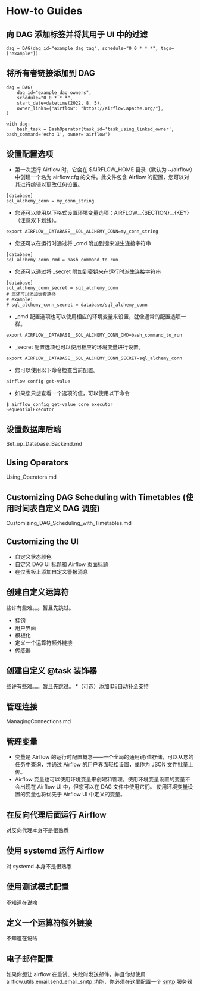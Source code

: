 # How-to Guides
## 向 DAG 添加标签并将其用于 UI 中的过滤
```
dag = DAG(dag_id="example_dag_tag", schedule="0 0 * * *", tags=["example"])
```

## 将所有者链接添加到 DAG
```
dag = DAG(
    dag_id="example_dag_owners",
    schedule="0 0 * * *",
    start_date=datetime(2022, 8, 5),
    owner_links={"airflow": "https://airflow.apache.org/"},
)

with dag:
    bash_task = BashOperator(task_id='task_using_linked_owner', bash_command='echo 1', owner='airflow')
```

## 设置配置选项
* 第一次运行 Airflow 时，它会在 $AIRFLOW_HOME 目录（默认为 ~/airflow）中创建一个名为 airflow.cfg 的文件。此文件包含 Airflow 的配置，您可以对其进行编辑以更改任何设置。
```
[database]
sql_alchemy_conn = my_conn_string
```
* 您还可以使用以下格式设置环境变量选项：AIRFLOW__{SECTION}__{KEY}（注意双下划线）。
```
export AIRFLOW__DATABASE__SQL_ALCHEMY_CONN=my_conn_string
```

* 您还可以在运行时通过将 _cmd 附加到键来派生连接字符串
```
[database]
sql_alchemy_conn_cmd = bash_command_to_run
```

* 您还可以通过将 _secret 附加到密钥来在运行时派生连接字符串
```
[database]
sql_alchemy_conn_secret = sql_alchemy_conn
# 您还可以添加嵌套路径
# example:
# sql_alchemy_conn_secret = database/sql_alchemy_conn
```

* _cmd 配置选项也可以使用相应的环境变量来设置，就像通常的配置选项一样。
```
export AIRFLOW__DATABASE__SQL_ALCHEMY_CONN_CMD=bash_command_to_run
```

* _secret 配置选项也可以使用相应的环境变量进行设置。
```
export AIRFLOW__DATABASE__SQL_ALCHEMY_CONN_SECRET=sql_alchemy_conn
```

* 您可以使用以下命令检查当前配置。
```
airflow config get-value
```
* 如果您只想查看一个选项的值，可以使用以下命令
```
$ airflow config get-value core executor
SequentialExecutor
```

## 设置数据库后端
Set_up_Database_Backend.md

## Using Operators
Using_Operators.md

## Customizing DAG Scheduling with Timetables (使用时间表自定义 DAG 调度)
Customizing_DAG_Scheduling_with_Timetables.md

## Customizing the UI
* 自定义状态颜色
* 自定义 DAG UI 标题和 Airflow 页面标题
* 在仪表板上添加自定义警报消息

## 创建自定义运算符
些许有些难。。。暂且先跳过。
* 挂钩
* 用户界面
* 模板化
* 定义一个运算符额外链接
* 传感器

## 创建自定义 @task 装饰器
些许有些难。。。暂且先跳过。
*（可选）添加IDE自动补全支持

## 管理连接
ManagingConnections.md

## 管理变量
* 变量是 Airflow 的运行时配置概念——一个全局的通用键/值存储，可以从您的任务中查询，并通过 Airflow 的用户界面轻松设置，或作为 JSON 文件批量上传。
* Airflow 变量也可以使用环境变量来创建和管理。使用环境变量设置的变量不会出现在 Airflow UI 中，但您可以在 DAG 文件中使用它们。 使用环境变量设置的变量也将优先于 Airflow UI 中定义的变量。

## 在反向代理后面运行 Airflow
对反向代理本身不是很熟悉

## 使用 systemd 运行 Airflow
对 systemd 本身不是很熟悉

## 使用测试模式配置
不知道在说啥

## 定义一个运算符额外链接
不知道在说啥

## 电子邮件配置
如果你想让 airflow 在重试、失败时发送邮件，并且你想使用 airflow.utils.email.send_email_smtp 功能，你必须在这里配置一个 [smtp](https://airflow.apache.org/docs/apache-airflow/2.2.5/configurations-ref.html#config-smtp) 服务器
